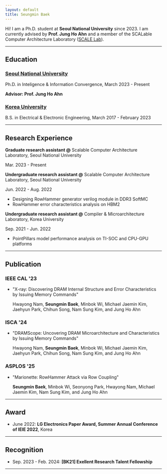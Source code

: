 ```yaml
---
layout: default
title: Seungmin Baek
---
```


Hi! I am a Ph.D. student at **Seoul National University** since 2023. I am currently advised by **Prof. Jung Ho Ahn** and a member of the SCALable Computer Architecture Laboratory ([SCALE Lab]).

[SCALE Lab]: https://scale.snu.ac.kr/

---

## Education
### <u>Seoul National University</u>

Ph.D. in Inteligence & Information Convergence, March 2023 - Present

**Advisor: Prof. Jung Ho Ahn**

### <u>Korea University</u>

B.S. in Electrical & Electronic Engineering, March 2017 - February 2023

---

## Research Experience

**Graduate research assistant @** Scalable Computer Architecture Laboratory, Seoul National University

Mar. 2023 - Present

**Undergraduate research assistant @** Scalable Computer Architecture Laboratory, Seoul National University

Jun. 2022 - Aug. 2022

- Designing RowHammer generator verilog module in DDR3 SoftMC
- RowHammer error characteristics analysis on HBM2

**Undergraduate research assistant @** Compiler & Microarchitecture Laboratory, Korea University

Sep. 2021 - Jun. 2022

- PointPillars model performance analysis on TI-SOC and CPU-GPU platforms

---

## Publication

### IEEE CAL '23
- \"X-ray: Discovering DRAM Internal Structure and Error Characteristics by Issuing Memory Commands\"
  
  Hwayong Nam, **Seungmin Baek**, Minbok Wi, Michael Jaemin Kim, Jaehyun Park, Chihun Song, Nam Sung Kim, and Jung Ho Ahn

### ISCA '24
- \"DRAMScope: Uncovering DRAM Microarchitecture and Characteristics by Issuing Memory Commands\"
  
  Hwayong Nam, **Seungmin Baek**, Minbok Wi, Michael Jaemin Kim, Jaehyun Park, Chihun Song, Nam Sung Kim, and Jung Ho Ahn

### ASPLOS '25
- \"Marionette: RowHammer Attack via Row Coupling\"
  
  **Seungmin Baek**, Minbok Wi, Seonyong Park, Hwayong Nam, Michael Jaemin Kim, Nam Sung Kim, and Jung Ho Ahn

---

## Award
- June 2022: **LG Electronics Paper Award, Summer Annual Conference of IEIE 2022**, Korea

---

## Recognition
- Sep. 2023 - Feb. 2024: **\[BK21\] Exellent Research Talent Fellowship**

___
